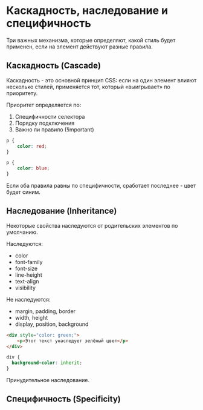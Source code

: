 # Каскадность, наследование и специфичность #

Три важных механизма, которые определяют, какой стиль будет применен, если на элемент действуют разные правила.

## Каскадность (Cascade) ##

Каскадность - это основной принцип CSS: если на один элемент влияют несколько стилей, применяется тот, который
«выигрывает» по приоритету.

Приоритет определяется по:

1. Специфичности селектора
2. Порядку подключения
3. Важно ли правило (!important)

````css
p {
    color: red;
}

p {
    color: blue;
}
````

Если оба правила равны по специфичности, сработает последнее - цвет будет синим.

## Наследование (Inheritance) ##

Некоторые свойства наследуются от родительских элементов по умолчанию.

Наследуются:

* color
* font-family
* font-size
* line-height
* text-align
* visibility

Не наследуются:

* margin, padding, border
* width, height
* display, position, background

````html
<div style="color: green;">
    <p>Этот текст унаследует зелёный цвет</p>
</div>
````

````css
div {
  background-color: inherit;
}
````

Принудительное наследование.

## Специфичность (Specificity) ##

